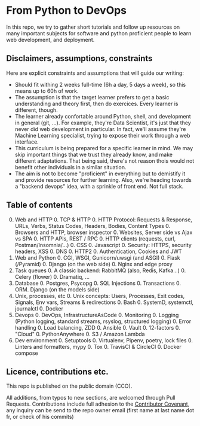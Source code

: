 # From Python to DevOps

In this repo, we try to gather short tutorials and follow up resources on many important subjects for software and python proficient people to learn web development, and deployment.

## Disclaimers, assumptions, constraints

Here are explicit constraints and assumptions that will guide our writing:

- Should fit withing 2 weeks full-time (6h a day, 5 days a week), so this means up to 60h of work.
- The assumption is that the target learner prefers to get a basic understanding and theory first, then do exercices. Every learner is different, though.
- The learner already confortable around Python, shell, and development in general (git, ...). For example, they're Data Scientist, it's just that they never did web development in particular. In fact, we'll assume they're Machine Learning specialist, trying to expose their work through a web interface.
- This curriculum is being prepared for a specific learner in mind. We may skip important things that we trust they already know, and make different adaptations. That being said, there's not reason thois would not benefit other individuals in a similar situation.
- The aim is not to become "proficient" in everything but to demistify it and provide resources for further learning. Also, we're heading towards a "backend devops" idea, with a sprinkle of front end. Not full stack.

## Table of contents

0. Web and HTTP
    0. TCP & HTTP
    0. HTTP Protocol: Requests & Response, URLs, Verbs, Status Codes, Headers, Bodies, Content Types
    0. Browsers and HTTP, browser inspector
    0. Websites, Server side vs Ajax vs SPA
    0. HTTP APIs, REST / RPC
    0. HTTP clients (requests, curl, Postman/Insomnia/...)
    0. CSS
    0. Javascript
    0. Security: HTTPS, security headers, XSS
    0. DNS
    0. HTTP2
    0. Authentication, Cookies and JWT
0. Web and Python
    0. CGI, WSGI, Gunicorn/uwsgi (and ASGI)
    0. Flask (/Pyramid)
    0. Django (on the web side)
    0. Nginx and edge proxy
0. Task queues
    0. A classic backend: RabbitMQ (also, Redis, Kafka...)
    0. Celery (flower)
    0. Dramatiq, ...
0. Database
    0. Postgres, Psycopg
    0. SQL Injections
    0. Transactions
    0. ORM. Django (on the models side)
0. Unix, processes, etc
    0. Unix concepts: Users, Processes, Exit codes, Signals, Env vars, Streams & redirections
    0. Bash
    0. SystemD, systemctl, journalctl
    0. Docker
0. Devops
    0. DevOps, InfrastructureAsCode
    0. Monitoring
    0. Logging (Python logging, standard streams, rsyslog, structured logging)
    0. Error handling
    0. Load balancing, ZDD
    0. Ansible
    0. Vault
    0. 12-factors
    0. "Cloud"
    0. PythonAnywhere
    0. S3 / Amazon Lambda
0. Dev environment
    0. Setuptools
    0. Virtualenv, Pipenv, poetry, lock files
    0. Linters and formatters, mypy
    0. Tox
    0. TravisCI & CircleCI
    0. Docker compose

## Licence, contributions etc.

This repo is published on the public domain (CCO).

All additions, from typos to new sections, are welcomed through Pull Requests. Contributions include full adhesion to the [Contributor Covenant](https://www.contributor-covenant.org/version/1/4/code-of-conduct), any inquiry can be send to the repo owner email (first name at last name dot fr, or check of his commits)

